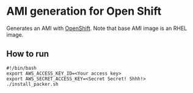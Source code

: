 # AMI generation for Open Shift
Generates an AMI with [OpenShift](http://www.openshift.com/). Note that base AMI image is an RHEL image.

## How to run

    #!/bin/bash
    export AWS_ACCESS_KEY_ID=<Your access key>
    export AWS_SECRET_ACCESS_KEY=<Secret Secret! Shhh!>
    ./install_packer.sh